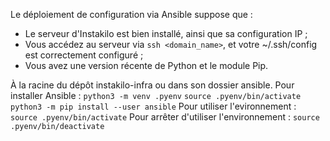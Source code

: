 Le déploiement de configuration via Ansible suppose que :
 - Le serveur d'Instakilo est bien installé, ainsi que sa configuration IP ;
 - Vous accédez au serveur via `ssh <domain_name>`, et votre ~/.ssh/config est correctement configuré ;
 - Vous avez une version récente de Python et le module Pip.

À la racine du dépôt instakilo-infra ou dans son dossier ansible.
Pour installer Ansible :
`python3 -m venv .pyenv`
`source .pyenv/bin/activate`
`python3 -m pip install --user ansible`
Pour utiliser l'evironnement :
`source .pyenv/bin/activate`
Pour arrêter d'utiliser l'environnement :
`source .pyenv/bin/deactivate`

